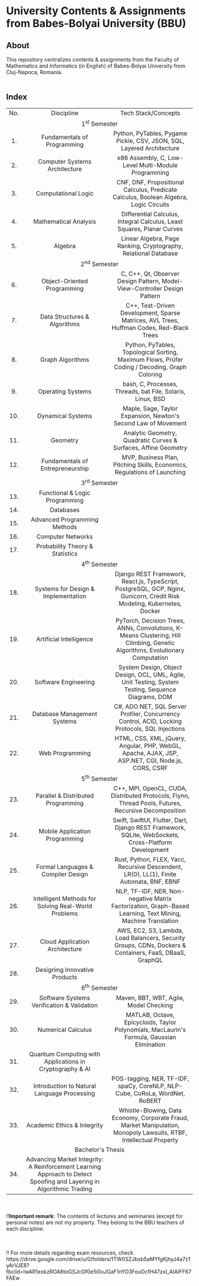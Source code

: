 <h1>University Contents & Assignments from Babes-Bolyai University (BBU)</h1>

<h2>About</h2>
<p>This repository centralizes contents & assignments from the Faculty of Mathematics and Informatics (in English) of Babes-Bolyai University from Cluj-Napoca, Romania.<br><br></p>

<h2>Index</h2>
<table>
  <tr align="center">
    <td>No.</td>
    <td> Discipline </td>
    <td> Tech Stack/Concepts </td> 
  </tr>
  <tr align="center">
    <td colspan="3">1<sup>st</sup> Semester </td>
  </tr>
  <tr align="center">
    <td> 1. </td>
    <td> Fundamentals of Programming </td>
    <td> Python, PyTables, Pygame Pickle, CSV, JSON, SQL, Layered Architecture </td>
  </tr>
  <tr align="center">
    <td> 2. </td>
    <td>Computer Systems Architecture</td>
    <td> x86 Assembly, C, Low-Level Multi-Module Programming </td>
  </tr>
  <tr align="center">
    <td> 3. </td>
    <td> Computational Logic </td>
    <td> CNF, DNF, Propositional Calculus, Predicate Calculus, Boolean Algebra, Logic Circuits </td>
  </tr>
  <tr align="center">
    <td> 4. </td>
    <td> Mathematical Analysis </td>
    <td> Differential Calculus, Integral Calculus, Least Squares, Planar Curves </td>
  </tr>
  <tr align="center">
    <td> 5. </td>
    <td> Algebra </td>
    <td> Linear Algebra, Page Ranking, Cryptography, Relational Database </td>
  </tr>
  <tr align="center">
    <td colspan="3">2<sup>nd</sup> Semester</td>
  </tr>
  <tr align="center">
    <td> 6. </td>
    <td> Object-Oriented Programming </td>
    <td> C, C++, Qt, Observer Design Pattern, Model-View-Controller Design Pattern </td>
  </tr>
  <tr align="center">
    <td> 7. </td>
    <td> Data Structures & Algorithms </td>
    <td> C++, Test-Driven Development, Sparse Matrices, AVL Trees, Huffman Codes, Red-Black Trees </td>
  </tr>
  <tr align="center">
    <td> 8. </td>
    <td> Graph Algorithms </td>
    <td> Python, PyTables, Topological Sorting, Maximum Flows, Prüfer Coding / Decoding, Graph Coloring </td>
  </tr>
  <tr align="center">
    <td> 9. </td>
    <td> Operating Systems </td>
    <td> bash, C, Processes, Threads, bat File, Solaris, Linux, BSD </td>
  </tr>
  <tr align="center">
    <td> 10. </td>
    <td> Dynamical Systems </td>
    <td> Maple, Sage, Taylor Expansion, Newton's Second Law of Movement </td>
  </tr>
  <tr align="center">
    <td> 11. </td>
    <td> Geometry </td>
    <td> Analytic Geometry, Quadratic Curves & Surfaces, Affine Geometry </td>
  </tr>
  <tr align="center">
    <td> 12. </td>
    <td> Fundamentals of Entrepreneurship </td>
    <td> MVP, Business Plan, Pitching Skills, Economics, Regulations of Launching </td>
  </tr>
  <tr align="center">
    <td colspan="3">3<sup>rd</sup> Semester</td>
  </tr>
  <tr align="center">
    <td> 13. </td>
    <td> Functional & Logic Programming </td>
    <td>  </td>
  </tr>
  <tr align="center">
    <td> 14. </td>
    <td> Databases </td>
    <td>  </td>
  </tr>
  <tr align="center">
    <td> 15. </td>
    <td> Advanced Programming Methods </td>
    <td>  </td>
  </tr>
  <tr align="center">
    <td> 16. </td>
    <td> Computer Networks </td>
    <td>  </td>
  </tr>
  <tr align="center">
    <td> 17. </td>
    <td> Probability Theory & Statistics </td>
    <td>  </td>
  </tr>
  <tr align="center">
    <td colspan="3">4<sup>th</sup> Semester</td>
  </tr>
  <tr align="center">
    <td> 18. </td>
    <td> Systems for Design & Implementation </td>
    <td> Django REST Framework, React.js, TypeScript, PostgreSQL, GCP, Nginx, Gunicorn, Credit Risk Modeling, Kubernetes, Docker </td>
  </tr>
  <tr align="center">
    <td> 19. </td>
    <td> Artificial Intelligence </td>
    <td> PyTorch, Decision Trees, ANNs, Convolutions, K-Means Clustering, Hill Climbing, Genetic Algorithms, Evolutionary Computation </td>
  </tr>
  <tr align="center">
    <td> 20. </td>
    <td> Software Engineering </td>
    <td> System Design, Object Design, OCL, UML, Agile, Unit Testing, System Testing, Sequence Diagrams, DOM</td>
  </tr>
  <tr align="center">
    <td> 21. </td>
    <td> Database Management Systems </td>
    <td> C#, ADO.NET, SQL Server Profiler, Concurrency Control, ACID, Locking Protocols, SQL Injections </td>
  </tr>
  <tr align="center">
    <td> 22. </td>
    <td> Web Programming </td>
    <td> HTML, CSS, XML, jQuery, Angular, PHP, WebGL, Apache, AJAX, JSP, ASP.NET, CGI, Node.js, CORS, CSRF </td>
  </tr>
  <tr align="center">
    <td colspan="3">5<sup>th</sup> Semester</td>
  </tr>
  <tr align="center">
    <td> 23. </td>
    <td> Parallel & Distributed Programming </td>
    <td> C++, MPI, OpenCL, CUDA, Distributed Protocols, Flynn, Thread Pools, Futures, Recursive Decomposition </td>
  </tr>
  <tr align="center">
    <td> 24. </td>
    <td> Mobile Application Programming </td>
    <td> Swift, SwiftUI, Flutter, Dart, Django REST Framework, SQLite, WebSockets, Cross-Platform Development </td>
  </tr>
  <tr align="center">
    <td> 25. </td>
    <td> Formal Languages & Compiler Design </td>
    <td> Rust, Python, FLEX, Yacc, Recursive Descendent, LR(0), LL(1), Finite Automata, BNF, EBNF </td>
  </tr>
  <tr align="center">
    <td> 26. </td>
    <td> Intelligent Methods for Solving Real-World Problems </td>
    <td> NLP, TF-IDF, NER, Non-negative Matrix Factorization, Graph-Based Learning, Text Mining, Machine Translation </td>
  </tr>
  <tr align="center">
    <td> 27. </td>
    <td> Cloud Application Architecture </td>
    <td> AWS, EC2, S3, Lambda, Load Balancers, Security Groups, CDNs, Dockers & Containers, FaaS, DBaaS, GraphQL </td>
  </tr>
  <tr align="center">
    <td> 28. </td>
    <td> Designing Innovative Products </td>
    <td>  </td>
  </tr>
  <tr align="center">
    <td colspan="3">6<sup>th</sup> Semester</td>
  </tr>
  <tr align="center">
    <td> 29. </td>
    <td> Software Systems Verification & Validation </td>
    <td> Maven, BBT, WBT, Agile, Model Checking </td>
  </tr>
  <tr align="center">
    <td> 30. </td>
    <td> Numerical Calculus </td>
    <td> MATLAB, Octave, Epicycloids, Taylor Polynomials, MacLaurin's Formula, Gaussian Elimination </td>
  </tr>
  <tr align="center">
    <td> 31. </td>
    <td> Quantum Computing with Applications in Cryptography & AI </td>
    <td>  </td>
  </tr>
  <tr align="center">
    <td> 32. </td>
    <td> Introduction to Natural Language Processing </td>
    <td> POS-tagging, NER, TF-IDF, spaCy, CoreNLP, NLP-Cube, CoRoLa, WordNet, RoBERT</td>
  </tr>
  <tr align="center">
    <td> 33. </td>
    <td> Academic Ethics & Integrity </td>
    <td> Whistle-Blowing, Data Economy, Corporate Fraud, Market Manipulation, Monopoly Lawsuits, RTBF, Intellectual Property </td>
  </tr>
  <tr align="center">
    <td colspan="3">Bachelor's Thesis</td>
  </tr>
  <tr align="center">
    <td> 34. </td>
    <td> Advancing Market Integrity: A Reinforcement Learning Approach to Detect Spoofing and Layering in Algorithmic Trading </td>
    <td>  </td>
  </tr>
</table>

<p>
  <br><br>‼️<b>Important remark:</b> The contents of lectures and seminaries (except for personal notes) are not my property. They belong to the BBU teachers of each discipline.
</p>
<p><br><br>‼️ For more details regarding exam resources, check https://drive.google.com/drive/u/0/folders/1TW0SZJbsb5aMYfgKjhyJ4a7z1yArVJE8?fbclid=IwAR1eokzROA8toGSJcGf0e5i0xJGaF1nYO3FouOcfH47zxI_AIAlFF67FAEw</p>

